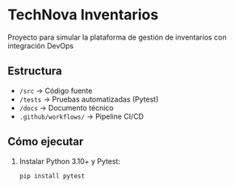 # TechNova Inventarios
Proyecto para simular la plataforma de gestión de inventarios con integración DevOps

## Estructura
- `/src` → Código fuente
- `/tests` → Pruebas automatizadas (Pytest)
- `/docs` → Documento técnico
- `.github/workflows/` → Pipeline CI/CD

## Cómo ejecutar
1. Instalar Python 3.10+ y Pytest:
   ```bash
   pip install pytest